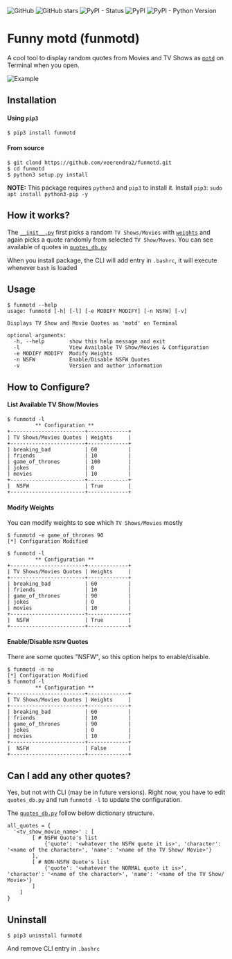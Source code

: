 ![GitHub](https://img.shields.io/github/license/veerendra2/funmotd.svg?style=for-the-badge)
![GitHub stars](https://img.shields.io/github/stars/veerendra2/funmotd.svg?style=for-the-badge)
![PyPI - Status](https://img.shields.io/pypi/status/funmotd.svg?style=for-the-badge)
![PyPI](https://img.shields.io/pypi/v/funmotd.svg?style=for-the-badge)
![PyPI - Python Version](https://img.shields.io/pypi/pyversions/funmotd.svg?style=for-the-badge)
# Funny motd (funmotd)
A cool tool to display random quotes from Movies and TV Shows as [`motd`](https://en.wikipedia.org/wiki/Motd_(Unix)) on Terminal when you open.

![Example](https://raw.githubusercontent.com/veerendra2/funmotd/master/example.gif)

## Installation
#### Using `pip3`
```
$ pip3 install funmotd
```
#### From source
```
$ git clond https://github.com/veerendra2/funmotd.git
$ cd funmotd
$ python3 setup.py install
```
**NOTE:** This package requires `python3` and `pip3` to install it. Install `pip3`: `sudo apt install python3-pip -y`

## How it works?
The [`__init__.py`](https://github.com/veerendra2/funmotd/blob/master/funmotd/__init__.py) first picks a random `TV Shows/Movies` with [`weights`](https://docs.python.org/3/library/random.html#random.choices) and again picks a quote randomly from selected `TV Show/Moves`. You can see available  of quotes in [`quotes_db.py`](https://github.com/veerendra2/funmotd/blob/master/funmotd/quotes_db.py)

When you install package, the CLI will add entry in `.bashrc`, it will execute whenever `bash` is loaded

## Usage
```
$ funmotd --help
usage: funmotd [-h] [-l] [-e MODIFY MODIFY] [-n NSFW] [-v]

Displays TV Show and Movie Quotes as 'motd' on Terminal

optional arguments:
  -h, --help        show this help message and exit
  -l                View Available TV Show/Movies & Configuration
  -e MODIFY MODIFY  Modify Weights
  -n NSFW           Enable/Disable NSFW Quotes
  -v                Version and author information
```  

## How to Configure?
#### List Available TV Show/Movies
```
$ funmotd -l
         ** Configuration **
+------------------------+-------------+
| TV Shows/Movies Quotes | Weights     |
+------------------------+-------------+
| breaking_bad           | 60          |
| friends                | 10          |
| game_of_thrones        | 100         |
| jokes                  | 0           |
| movies                 | 10          |
+------------------------+-------------+
|  NSFW                  | True        |
+------------------------+-------------+
```
#### Modify Weights
You can modify weights to see which `TV Shows/Movies` mostly
```
$ funmotd -e game_of_thrones 90
[*] Configuration Modified

$ funmotd -l
         ** Configuration **
+------------------------+-------------+
| TV Shows/Movies Quotes | Weights     |
+------------------------+-------------+
| breaking_bad           | 60          |
| friends                | 10          |
| game_of_thrones        | 90          |
| jokes                  | 0           |
| movies                 | 10          |
+------------------------+-------------+
|  NSFW                  | True        |
+------------------------+-------------+
```
#### Enable/Disable `NSFW` Quotes
There are some quotes "NSFW", so this option helps to enable/disable.
```
$ funmotd -n no
[*] Configuration Modified
$ funmotd -l
         ** Configuration **
+------------------------+-------------+
| TV Shows/Movies Quotes | Weights     |
+------------------------+-------------+
| breaking_bad           | 60          |
| friends                | 10          |
| game_of_thrones        | 90          |
| jokes                  | 0           |
| movies                 | 10          |
+------------------------+-------------+
|  NSFW                  | False       |
+------------------------+-------------+
``` 
## Can I add any other quotes?
Yes, but not with CLI (may be in future versions). Right now, you have to edit `quotes_db.py` and run `funmotd -l` to update the configuration.

The [`quotes_db.py`](https://github.com/veerendra2/funmotd/blob/master/funmotd/quotes_db.py) follow below dictionary structure.
```
all_quotes = {
  '<tv_show_movie_name>' : [
        [ # NSFW Quote's list
            {'quote': '<whatever the NSFW quote it is>', 'character': '<name of the character>', 'name': '<name of the TV Show/ Movie>'}
        ],
        [ # NON-NSFW Quote's list
            {'quote': '<whatever the NORMAL quote it is>', 'character': '<name of the character>', 'name': '<name of the TV Show/ Movie>'}
        ]
    ]
}

```

## Uninstall
```
$ pip3 uninstall funmotd
```
And remove CLI entry in `.bashrc`
